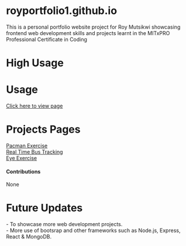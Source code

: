 # royportfolio1.github.io
This is a personal portfolio website project for Roy Mutsikwi showcasing frontend web development skills and projects learnt in the MITxPRO Professional Certificate in Coding
<h1>High Usage</h1>
<h1>Usage</h1>
<a href="https://royjaym.github.io/royportfolio1.github.io/" rel="nofollow">Click here to view page</a><br>
<h1>Projects Pages</h1>
<a href="https://github.com/RoyJayM/Pac-Man" rel="nofollow">Pacman Exercise</a><br>
<a href="https://github.com/RoyJayM/Real-Time-Bus-Tracker" rel="nofollow">Real Time Bus Tracking</a><br>
<a href="https://github.com/RoyJayM/Eye-Exercise/" rel="nofollow">Eye Exercise</a><br>
<h4>Contributions</h4>
<p>None</p>
<h1>Future Updates</H4>
- To showcase more web development projects.<BR>
- More use of bootsrap and other frameworks such as Node.js, Express, React & MongoDB. 
